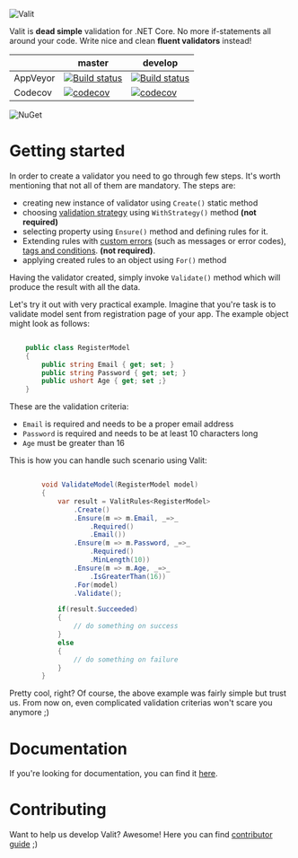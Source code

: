 ![Valit](https://avatars1.githubusercontent.com/u/32653478?s=200&v=4)

Valit is **dead simple** validation for .NET Core. No more if-statements all around your code. Write nice and clean **fluent validators** instead! 

|   | master  | develop  |
|---|--------|----------|
|AppVeyor|[![Build status](https://ci.appveyor.com/api/projects/status/github/valit-stack/Valit?branch=master&svg=true&passingText=master%20passing&failingText=master%20failing&pendingText=master%20pending)](https://ci.appveyor.com/project/GooRiOn/valit/branch/master)|[![Build status](https://ci.appveyor.com/api/projects/status/github/valit-stack/Valit?branch=develop&svg=true&passingText=develop%20passing&failingText=develop%20failing&pendingText=develop%20pending)](https://ci.appveyor.com/project/GooRiOn/valit/branch/develop)|
|Codecov|[![codecov](https://codecov.io/gh/valit-stack/valit/branch/master/graph/badge.svg)](https://codecov.io/gh/valit-stack/valit/branch/master)|[![codecov](https://codecov.io/gh/valit-stack/valit/branch/develop/graph/badge.svg)](https://codecov.io/gh/valit-stack/valit/branch/develop)|

![NuGet](https://img.shields.io/nuget/v/Valit.svg)

# Getting started
In order to create a validator you need to go through few steps. It's worth mentioning that not all of them are mandatory. The steps are: 

- creating new instance of validator using ``Create()`` static method
- choosing [validation strategy](http://valitdocs.readthedocs.io/en/latest/strategies/index.html) using ``WithStrategy()`` method **(not required)**
- selecting property using ``Ensure()`` method and defining rules for it. 
- Extending rules with [custom errors](http://valitdocs.readthedocs.io/en/latest/validation-errors/index.html) (such as messages or error codes), [tags and conditions](http://valitdocs.readthedocs.io/en/latest/validation-rules/index.html). **(not required)**.
- applying created rules to an object using ``For()`` method

Having the validator created, simply invoke ``Validate()`` method which will produce the result with all the data.

Let's try it out with very practical example. Imagine that you're task is to validate model sent from registration page of your app. The example object might look as follows:

```cs

    public class RegisterModel
    {
        public string Email { get; set; }        
        public string Password { get; set; }
        public ushort Age { get; set ;}
    }
```

These are the validation criteria:

- ``Email`` is required and needs to be a proper email address
- ``Password`` is required and needs to be at least 10 characters long
- ``Age`` must be greater than 16

This is how you can handle such scenario using Valit:
  
```cs

        void ValidateModel(RegisterModel model)
        {
            var result = ValitRules<RegisterModel>
                .Create()
                .Ensure(m => m.Email, _=>_
                    .Required()
                    .Email())
                .Ensure(m => m.Password, _=>_ 
                    .Required()
                    .MinLength(10))
                .Ensure(m => m.Age, _=>_
                    .IsGreaterThan(16))
                .For(model)
                .Validate();

            if(result.Succeeded)
            {
                // do something on success
            }
            else 
            {
                // do something on failure
            }
        }
```

Pretty cool, right? Of course, the above example was fairly simple but trust us. From now on, even complicated validation criterias won't scare you anymore ;)

# Documentation
If you're looking for documentation, you can find it [here](http://valitdocs.readthedocs.io/en/latest/index.html).

# Contributing
Want to help us develop Valit? Awesome! Here you can find [contributor guide](https://github.com/valit-stack/Valit/blob/develop/CONTRIBUTING.md) ;)
